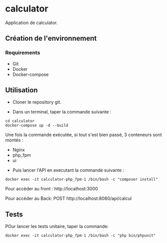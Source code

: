 # calculator

Application de calculator.

## Création de l'environnement
### Requirements
* Git
* Docker
* Docker-compose

## Utilisation

- Cloner le repository git.

- Dans un terminal, taper la commande suivante :

```shell
cd calculator
docker-compose up -d --build
```
Une fois la commande exécutée, si tout s'est bien passé, 3 conteneurs sont montés :
* Nginx
* php_fpm
* ui


- Puis lancer l'API en executant la commande suivante :
```shell
docker exec -it calculator-php_fpm-1 /bin/bash -c "composer install"
```


Pour accéder au front : http://localhost:3000

Pour accéder au Back: POST http://localhost:8080/api/calcul

## Tests

POur lancer les tests unitaire, taper la commande:

```shell
docker exec -it calculator-php_fpm-1 /bin/bash -c "php bin/phpunit"
```
